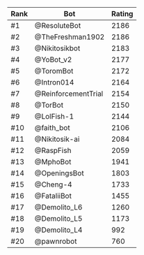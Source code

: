 Rank|Bot|Rating
---|---|---
#1|@ResoluteBot|2186
#2|@TheFreshman1902|2186
#3|@Nikitosikbot|2183
#4|@YoBot_v2|2177
#5|@ToromBot|2172
#6|@Intron014|2164
#7|@ReinforcementTrial|2154
#8|@TorBot|2150
#9|@LolFish-1|2144
#10|@faith_bot|2106
#11|@Nikitosik-ai|2084
#12|@RaspFish|2059
#13|@MphoBot|1941
#14|@OpeningsBot|1803
#15|@Cheng-4|1733
#16|@FataliiBot|1455
#17|@Demolito_L6|1260
#18|@Demolito_L5|1173
#19|@Demolito_L4|992
#20|@pawnrobot|760
